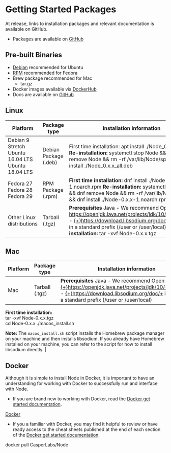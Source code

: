 Getting Started Packages
========================

At release, links to installation packages and relevant documentation is available on GitHub.

- Packages are available on [GitHub](https://github.com/CasperLabs/CasperLabs/releases)

##  Pre-built Binaries
- [Debian](https://dl.bintray.com/casperlabs/debian/) recommended for Ubuntu
- [RPM](https://dl.bintray.com/casperlabs/rpm/) recommended for Fedora
- Brew package recommended for Mac
  - tar.gz
- Docker images available via [DockerHub](https://hub.docker.com/u/casperlabs)
- Docs are available on [GitHub](https://github.com/CasperLabs/CasperLabs/blob/v0.14.0/README.md#documentation)


## Linux

| **Platform**                                         | **Package type**      | **Installation information**                                 |
| ---------------------------------------------------- | --------------------- | ------------------------------------------------------------ |
| Debian 9 Stretch  Ubuntu 16.04 LTS  Ubuntu 18.04 LTS | Debian Package (.deb) | First time installation:  apt install ./Node_0.x.x_all.deb   **Re-installation:**  systemctl stop Node && apt remove Node && rm -rf /var/lib/Node/space && apt install ./Node_0.x.x_all.deb |
| Fedora 27  Fedora 28 Fedora 29                       | RPM Package (.rpm)    | **First time installation:**  dnf install ./Node-0.x.x-1.noarch.rpm   **Re-installation:**  systemctl stop Node && dnf remove Node && rm -rf /var/lib/Node/space && dnf install ./Node-0.x.x-1.noarch.rpm |
| Other Linux distributions                            | Tarball (.tgz)        | **Prerequisites** Java - We recommend Open JDK 10, https://openjdk.java.net/projects/jdk/10/+Libsodium - [{+}](https://download.libsodium.org/doc/)https://download.libsodium.org/doc/+ installed in a standard prefix (/user or /user/local)   **First time installation:**  tar -xvf Node-0.x.x.tgz |

## Mac

| **Platform** | **Package type** | **Installation information**                                 |
| ------------ | ---------------- | ------------------------------------------------------------ |
| Mac          | Tarball (.tgz)   | **Prerequisites** Java - We recommend Open JDK 10, [{+}](https://openjdk.java.net/projects/jdk/10/)https://openjdk.java.net/projects/jdk/10/+Libsodium - [{+}](https://download.libsodium.org/doc/)https://download.libsodium.org/doc/+ installed in a standard prefix (/user or /user/local)

 **First time installation:**  
 tar -xvf Node-0.x.x.tgz  
 cd Node-0.x.x  ./macos_install.sh

 **Note:** The `macos_install.sh` script installs the Homebrew package manager on your machine and then installs libsodium. If you already have Homebrew installed on your machine, you can refer to the script for how to install libsodium directly. |

## Docker

Although it is simple to install Node in Docker, it is important to have an understanding for working with Docker to successfully run and interface with Node.

- If you are brand new to working with Docker, read the [Docker get started documentation](https://docs.docker.com/get-started/).


[Docker](https://github.com/CasperLabs/CasperLabs/tree/v0.14.0/hack/docker)

- If you a familiar with Docker, you may find it helpful to review or have ready access to the cheat sheets published at the end of each section of the [Docker get started documentation](https://docs.docker.com/get-started/).

docker pull CasperLabs/Node


